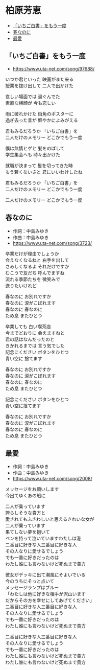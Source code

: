 
# 柏原芳恵 <!-- omit in toc -->

- [「いちご白書」をもう一度](#いちご白書をもう一度)
- [春なのに](#春なのに)
- [最愛](#最愛)


## 「いちご白書」をもう一度

* https://www.uta-net.com/song/97688/

いつか君といった 映画がまた来る<br>
授業を抜け出して 二人で出かけた<br>

哀しい場面では 涙ぐんでた<br>
素直な横顔が 今も恋しい<br>

雨に破れかけた 街角のポスターに<br>
過ぎ去った昔が 鮮やかによみがえる<br>

君もみるだろうか 「いちご白書」を<br>
二人だけのメモリー どこかでもう一度<br>

僕は無情ヒゲと 髪をのばして<br>
学生集会へも 時々出かけた<br>

就職が決まって 髪を切ってきた時<br>
もう若くないさと 君にいいわけしたね<br>

君もみるだろうか 「いちご白書」を<br>
二人だけのメモリー どこかでもう一度<br>

二人だけのメモリー どこかでもう一度<br>


## 春なのに

* 作詞：中島みゆき
* 作曲：中島みゆき
* https://www.uta-net.com/song/3723/

卒業だけが理由でしょうか<br>
会えなくなるねと 右手を出して<br>
さみしくなるよ それだけですか<br>
むこうで友だち 呼んでますね<br>
流れる季節たちを 微笑みで<br>
送りたいけれど<br>

春なのに お別れですか<br>
春なのに 涙がこぼれます<br>
春なのに 春なのに<br>
ため息 またひとつ<br>

卒業しても 白い喫茶店<br>
今までどおりに 会えますねと<br>
君の話はなんだったのと<br>
きかれるまでは 言う気でした<br>
記念にください ボタンをひとつ<br>
青い空に 捨てます<br>

春なのに お別れですか<br>
春なのに 涙がこぼれます<br>
春なのに 春なのに<br>
ため息 またひとつ<br>

記念にください ボタンをひとつ<br>
青い空に捨てます<br>

春なのに お別れですか<br>
春なのに 涙がこぼれます<br>
春なのに 春なのに<br>
ため息 またひとつ<br>


## 最愛

* 作詞：中島みゆき
* 作曲：中島みゆき
* https://www.uta-net.com/song/2008/

メッセージをお願いします<br>
今出てゆくあの船に<br>

二人が乗っています<br>
誇らしそうな貴方と<br>
愛されてもふさわしいと思えるきれいな女が<br>
二人が乗っています<br>
果てしない夢を抱いて<br>
ペンを持って泣いていますわたしは港<br>
二番目に好きな人三番目に好きな人<br>
その人なりに愛せるでしょう<br>
でも一番に好きだったのは<br>
わたし誰にも言わないけど死ぬまで貴方<br>

彼女がデッキに出て潮風にそよいでいる<br>
今のうちにそっと点いて<br>
メッセージランプはブルー<br>
「わたしは他に好きな相手が沢山います<br>
だからその方を幸せにしてあげてください」<br>
二番目に好きな人三番目に好きな人<br>
その人なりに愛せるでしょう<br>
でも一番に好きだったのは<br>
わたし誰にも言わないけど死ぬまで貴方<br>

二番目に好きな人三番目に好きな人<br>
その人なりに愛せるでしょう<br>
でも一番に好きだったのは<br>
わたし誰にも言わないけど死ぬまで貴方<br>
わたし誰にも言わないけど死ぬまで貴方<br>
